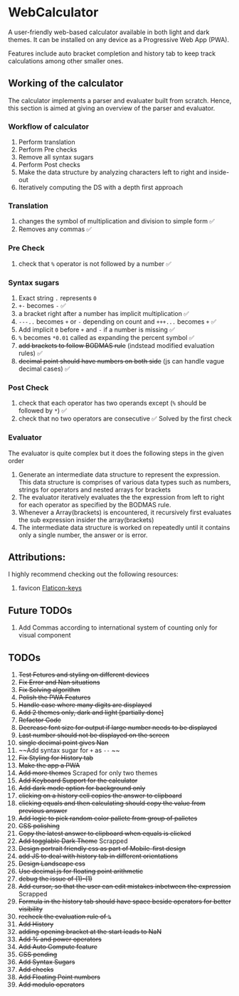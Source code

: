 # WebCalculator
A user-friendly web-based calculator available in both light and dark themes. It can be installed on any device as a Progressive Web App (PWA).

Features include auto bracket completion and history tab to keep track calculations among other smaller ones.

## Working of the calculator
The calculator implements a parser and evaluater built from scratch. Hence, this section is aimed at giving an overview of the parser and evaluator.

### Workflow of calculator
1) Perform translation
1) Perform Pre checks
1) Remove all syntax sugars
1) Perform Post checks
1) Make the data structure by analyzing characters left to right and inside-out
1) Iteratively computing the DS with a depth first approach

### Translation
1) changes the symbol of multiplication and division to simple form ✅
1) Removes any commas ✅

### Pre Check
1) check that  `%` operator is not followed by a number ✅

### Syntax sugars
1) Exact string `.` represents `0`
1) `+-` becomes `-` ✅
1) a bracket right after a number has implicit multiplication ✅
1) `---..` becomes `+` or `-` depending on count and `+++...` becomes `+` ✅
1) Add implicit `0` before `+` and `-` if a number is missing ✅
1) `%` becomes `*0.01` called as expanding the percent symbol ✅
1) ~~add brackets to follow BODMAS rule~~ (indstead modified evaluation rules) ✅ 
1) ~~decimal point should have numbers on both side~~ (js can handle vague decimal cases) ✅ 

### Post Check
1) check that each operator has two operands except (`%` should be followed by `*`) ✅
1) check that no two operators are consecutive ✅ Solved by the first check

### Evaluator
The evaluator is quite complex but it does the following steps in the given order
1) Generate an intermediate data structure to represent the expression. This data structure is comprises of various data types such as numbers, strings for operators and nested arrays for brackets
1) The evaluator iteratively evaluates the the expression from left to right for each operator as specified by the BODMAS rule.
1) Whenever a Array(brackets) is encountered, it recursively first evaluates the sub expression insider the array(brackets)
1) The intermediate data structure is worked on repeatedly until it contains only a single number, the answer or is error.

## Attributions:
I highly recommend checking out the following resources:
1) favicon [Flaticon-keys](https://www.flaticon.com/free-icons/calculator)

## Future TODOs
1) Add Commas according to international system of counting only for visual component

## TODOs
1) ~~Test Fetures and styling on different devices~~
1) ~~Fix Error and Nan situations~~
1) ~~Fix Solving algorithm~~
1) ~~Polish the PWA Features~~
1) ~~Handle case where many digits are displayed~~
1) ~~Add 2 themes only, dark and light [partially done]~~
1) ~~Refactor Code~~
1) ~~Decrease font size for output if large number needs to be displayed~~
1) ~~Last number should not be displayed on the screen~~
1) ~~single decimal point gives Nan~~
1) ~~Add syntax sugar for `+` as `--` ~~
1) ~~Fix Styling for History tab~~
1) ~~Make the app a PWA~~
1) ~~Add more themes~~ Scraped for only two themes
1) ~~Add Keyboard Support for the calculator~~
1) ~~Add dark mode option for background only~~
1) ~~clicking on a history cell copies the answer to clipboard~~
1) ~~clicking equals and then calculating should copy the value from previous answer~~
1) ~~Add logic to pick random color pallete from group of palletes~~
1) ~~CSS polishing~~
1) ~~Copy the latest answer to clipboard when equals is clicked~~
1) ~~Add togglable Dark Theme~~ Scrapped
1) ~~Design portrait friendly css as part of Mobile-first design~~
1) ~~add JS to deal with history tab in different orientations~~
1) ~~Design Landscape css~~
1) ~~Use decimal.js for floating point arithmetic~~
1) ~~debug the issue of (1)-(1)~~
1) ~~Add cursor, so that the user can edit mistakes inbetween the expression~~ Scrapped
1) ~~Formula in the history tab should have space beside operators for better visibility~~
1) ~~recheck the evaluation rule of `%`~~
1) ~~Add History~~
1) ~~adding opening bracket at the start leads to NaN~~
1) ~~Add % and power operators~~
1) ~~Add Auto Compute feature~~
1) ~~CSS pending~~
1) ~~Add Syntax Sugars~~
1) ~~Add checks~~
1) ~~Add Floating Point numbers~~
1) ~~Add modulo operators~~
